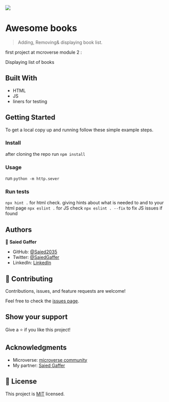 ![](https://img.shields.io/badge/Microverse-blueviolet)

# Awesome books

> Adding, Removing& displaying book list.


first project at mcroverse module 2 :

 Displaying list of books

## Built With

- HTML
- JS
- liners for testing



## Getting Started


To get a local copy up and running follow these simple example steps.

### Install
 
 after cloning the repo run 
 `npm install`

### Usage
   run 
   `python -m http.sever`
### Run tests
   `npx hint .` for html check. giving hints about what is needed to and to your html page
   `npx eslint .` for JS check
   `npx eslint . --fix` to fix JS issues if found

## Authors

👤 **Saied Gaffer**

- GitHub: [@Saied2035](https://github.com/saied2035)
- Twitter: [@SaiedGaffer](https://twitter.com/SaiedGaffer)
- LinkedIn: [LinkedIn](https://www.linkedin.com/in/saiedgaffer/)

## 🤝 Contributing

Contributions, issues, and feature requests are welcome!

Feel free to check the [issues page](https://github.com/AckonSamuel/awesome-books/issues).

## Show your support

Give a ⭐️ if you like this project!

## Acknowledgments

- Microverse: [microverse community](https://github.com/microverseinc)
- My partner: [Saied Gaffer](https://github.com/saied2035)

## 📝 License

This project is [MIT](./MIT.md) licensed.
